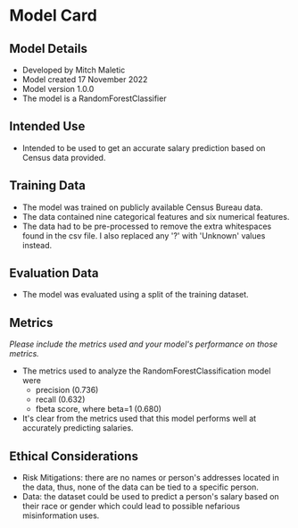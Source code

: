 # Model Card

## Model Details
- Developed by Mitch Maletic
- Model created 17 November 2022
- Model version 1.0.0
- The model is a RandomForestClassifier

## Intended Use
- Intended to be used to get an accurate salary prediction based on Census data provided.
## Training Data
- The model was trained on publicly available Census Bureau data.
- The data contained nine categorical features and six numerical features.
- The data had to be pre-processed to remove the extra whitespaces found in the csv file. I also replaced any '?' with 'Unknown' values instead.
## Evaluation Data
- The model was evaluated using a split of the training dataset.
## Metrics
_Please include the metrics used and your model's performance on those metrics._
- The metrics used to analyze the RandomForestClassification model were
  - precision (0.736)
  - recall (0.632)
  - fbeta score, where beta=1 (0.680)
- It's clear from the metrics used that this model performs well at accurately predicting salaries.

## Ethical Considerations
- Risk Mitigations: there are no names or person's addresses located in the data, thus, none of the data can be tied to a specific person.
- Data: the dataset could be used to predict a person's salary based on their race or gender which could lead to possible nefarious misinformation uses.
